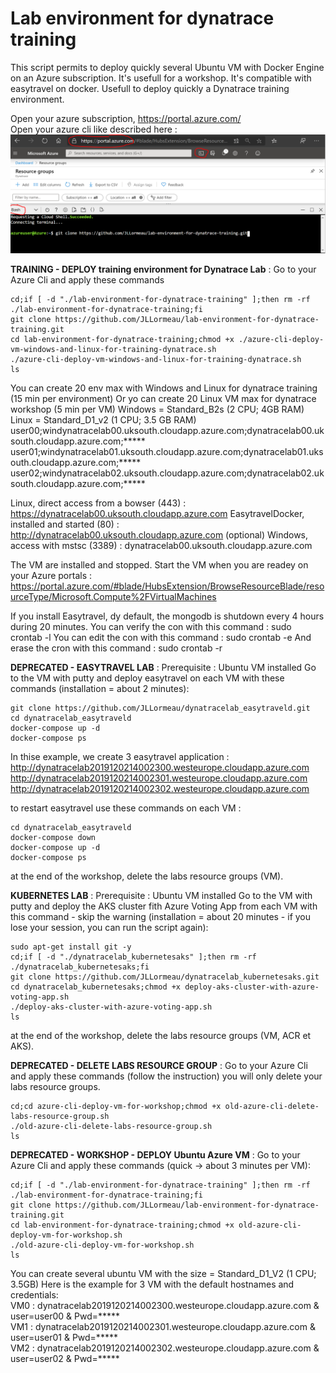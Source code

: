 # Lab environment for dynatrace training
This script permits to deploy quickly several Ubuntu VM with Docker Engine on an Azure subscription. It's usefull for a workshop. It's compatible with easytravel on docker. Usefull to deploy quickly a Dynatrace training environment.

Open your azure subscription, https://portal.azure.com/  
Open your azure cli like described here :  
![cli-azure](cli-azure.png)


**TRAINING - DEPLOY training environment for Dynatrace Lab** : Go to your Azure Cli and apply these commands
   
    cd;if [ -d "./lab-environment-for-dynatrace-training" ];then rm -rf ./lab-environment-for-dynatrace-training;fi
    git clone https://github.com/JLLormeau/lab-environment-for-dynatrace-training.git
    cd lab-environment-for-dynatrace-training;chmod +x ./azure-cli-deploy-vm-windows-and-linux-for-training-dynatrace.sh
    ./azure-cli-deploy-vm-windows-and-linux-for-training-dynatrace.sh
    ls
      
You can create 20 env max with Windows and Linux for dynatrace training (15 min per environment)
Or yo can create 20 Linux VM max for dynatrace workshop (5 min per VM)
Windows = Standard_B2s (2 CPU; 4GB RAM)
Linux = Standard_D1_v2 (1 CPU; 3.5 GB RAM)  
user00;windynatracelab00.uksouth.cloudapp.azure.com;dynatracelab00.uksouth.cloudapp.azure.com;*****
user01;windynatracelab01.uksouth.cloudapp.azure.com;dynatracelab01.uksouth.cloudapp.azure.com;*****
user02;windynatracelab02.uksouth.cloudapp.azure.com;dynatracelab02.uksouth.cloudapp.azure.com;*****

Linux,  direct access from a bowser (443)       : https://dynatracelab00.uksouth.cloudapp.azure.com
EasytravelDocker,  installed and started  (80)  : http://dynatracelab00.uksouth.cloudapp.azure.com
(optional) Windows,  access with mstsc (3389)   : dynatracelab00.uksouth.cloudapp.azure.com

The VM are installed and stopped.  Start the VM when you are readey on your Azure portals :
https://portal.azure.com/#blade/HubsExtension/BrowseResourceBlade/resourceType/Microsoft.Compute%2FVirtualMachines

If you install Easytravel, dy default, the mongodb is shutdown every 4 hours during 20 minutes. 
You can verify the con with this command : sudo crontab -l 
You can edit  the con with this command : sudo crontab -e 
And erase the cron with this command : sudo crontab -r  

**DEPRECATED - EASYTRAVEL LAB** : 
Prerequisite : Ubuntu VM installed
Go to the VM with putty and deploy easytravel on each VM with these commands (installation = about 2 minutes):   
   
    git clone https://github.com/JLLormeau/dynatracelab_easytraveld.git
    cd dynatracelab_easytraveld
    docker-compose up -d
    docker-compose ps

In thise example, we create 3 easytravel application :  
http://dynatracelab2019120214002300.westeurope.cloudapp.azure.com  
http://dynatracelab2019120214002301.westeurope.cloudapp.azure.com  
http://dynatracelab2019120214002302.westeurope.cloudapp.azure.com  

to restart easytravel use these commands on each VM :  
    
    cd dynatracelab_easytraveld
    docker-compose down
    docker-compose up -d
    docker-compose ps

at the end of the workshop, delete the labs resource groups (VM).  
  
  
**KUBERNETES LAB** : 
Prerequisite : Ubuntu VM installed
Go to the VM with putty and deploy the AKS cluster fith Azure Voting App from each VM with this command - skip the warning (installation = about 20 minutes - if you lose your session, you can run the script again):
    
    sudo apt-get install git -y
    cd;if [ -d "./dynatracelab_kubernetesaks" ];then rm -rf ./dynatracelab_kubernetesaks;fi
    git clone https://github.com/JLLormeau/dynatracelab_kubernetesaks.git
    cd dynatracelab_kubernetesaks;chmod +x deploy-aks-cluster-with-azure-voting-app.sh
    ./deploy-aks-cluster-with-azure-voting-app.sh
    ls

at the end of the workshop, delete the labs resource groups (VM, ACR et AKS).

**DEPRECATED - DELETE LABS RESOURCE GROUP** : Go to your Azure Cli and apply these commands (follow the instruction) you will only delete your labs resource groups.

    cd;cd azure-cli-deploy-vm-for-workshop;chmod +x old-azure-cli-delete-labs-resource-group.sh
    ./old-azure-cli-delete-labs-resource-group.sh
    ls

**DEPRECATED - WORKSHOP - DEPLOY Ubuntu Azure VM** : Go to your Azure Cli and apply these commands (quick -> about 3 minutes per VM):   

    cd;if [ -d "./lab-environment-for-dynatrace-training" ];then rm -rf ./lab-environment-for-dynatrace-training;fi
    git clone https://github.com/JLLormeau/lab-environment-for-dynatrace-training.git
    cd lab-environment-for-dynatrace-training;chmod +x old-azure-cli-deploy-vm-for-workshop.sh
    ./old-azure-cli-deploy-vm-for-workshop.sh
    ls
      
You can create several ubuntu VM with the size = Standard_D1_V2 (1 CPU; 3.5GB)
Here is the example for 3 VM with the default hostnames and credentials:  
VM0 : dynatracelab2019120214002300.westeurope.cloudapp.azure.com & user=user00 & Pwd=*****  
VM1 : dynatracelab2019120214002301.westeurope.cloudapp.azure.com & user=user01 & Pwd=*****  
VM2 : dynatracelab2019120214002302.westeurope.cloudapp.azure.com & user=user02 & Pwd=*****  
